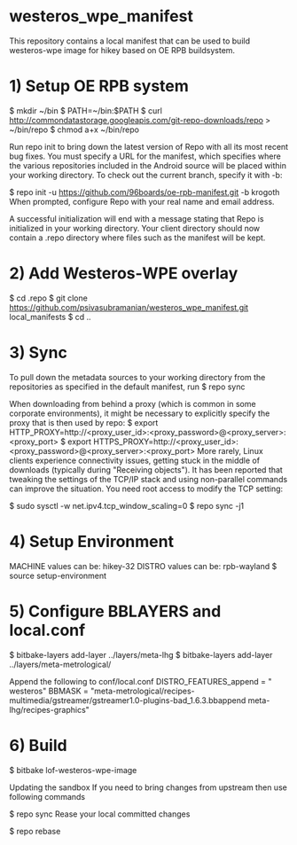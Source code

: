 # westeros_wpe_manifest
This repository contains a local manifest that can be used to build westeros-wpe image for hikey based on OE RPB buildsystem.

# 1) Setup OE RPB system
$ mkdir ~/bin
$ PATH=~/bin:$PATH
$ curl http://commondatastorage.googleapis.com/git-repo-downloads/repo > ~/bin/repo
$ chmod a+x ~/bin/repo

Run repo init to bring down the latest version of Repo with all its most recent bug fixes. You must specify a URL for the manifest, which specifies where the various repositories included in the Android source will be placed within your working directory. To check out the current branch, specify it with -b:

$ repo init -u https://github.com/96boards/oe-rpb-manifest.git -b krogoth
When prompted, configure Repo with your real name and email address.

A successful initialization will end with a message stating that Repo is initialized in your working directory. Your client directory should now contain a .repo directory where files such as the manifest will be kept.

# 2) Add Westeros-WPE overlay
$ cd .repo
$ git clone https://github.com/psivasubramanian/westeros_wpe_manifest.git local_manifests
$  cd ..

# 3) Sync
To pull down the metadata sources to your working directory from the repositories as specified in the default manifest, run
$ repo sync

When downloading from behind a proxy (which is common in some corporate environments), it might be necessary to explicitly specify the proxy that is then used by repo:
$ export HTTP_PROXY=http://<proxy_user_id>:<proxy_password>@<proxy_server>:<proxy_port>
$ export HTTPS_PROXY=http://<proxy_user_id>:<proxy_password>@<proxy_server>:<proxy_port>
More rarely, Linux clients experience connectivity issues, getting stuck in the middle of downloads (typically during "Receiving objects"). It has been reported that tweaking the settings of the TCP/IP stack and using non-parallel commands can improve the situation. You need root access to modify the TCP setting:

$ sudo sysctl -w net.ipv4.tcp_window_scaling=0
$ repo sync -j1

# 4) Setup Environment
MACHINE values can be:
hikey-32
DISTRO values can be:
rpb-wayland
$ source setup-environment

# 5) Configure BBLAYERS and local.conf
$ bitbake-layers add-layer ../layers/meta-lhg
$ bitbake-layers add-layer ../layers/meta-metrological/

Append the following to conf/local.conf
DISTRO_FEATURES_append = " westeros"
BBMASK = "meta-metrological/recipes-multimedia/gstreamer/gstreamer1.0-plugins-bad_1.6.3.bbappend meta-lhg/recipes-graphics"

# 6) Build
$ bitbake lof-westeros-wpe-image

Updating the sandbox
If you need to bring changes from upstream then use following commands

$ repo sync
Rease your local committed changes

$ repo rebase
